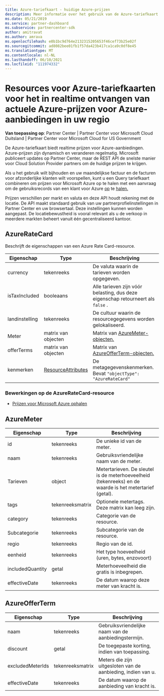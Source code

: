 ```yaml
---
title: Azure-tariefkaart - huidige Azure-prijzen
description: Meer informatie over het gebruik van de Azure-tariefkaart om realtime, actuele prijzen voor Azure-aanbiedingen in uw regio te krijgen. Azure Rate Card is toegankelijk via Partner Center REST API.
ms.date: 05/21/2019
ms.service: partner-dashboard
ms.subservice: partnercenter-sdk
author: amitravat
ms.author: amrava
ms.openlocfilehash: e0b1bc9d764e2132315205653f46cef73b25e02f
ms.sourcegitcommit: ad8082bee01fb1f57da423b417ca1ca9c0df8e45
ms.translationtype: MT
ms.contentlocale: nl-NL
ms.lasthandoff: 06/10/2021
ms.locfileid: "111974332"
---
```

# <a name="azure-rate-card-resources-to-get-real-time-current-azure-prices-on-azure-offers-in-your-region"></a>Resources voor Azure-tariefkaarten voor het in realtime ontvangen van actuele Azure-prijzen voor Azure-aanbiedingen in uw regio

**Van toepassing op**: Partner Center | Partner Center voor Microsoft Cloud Duitsland | Partner Center voor Microsoft Cloud for US Government

De Azure-tariefkaart biedt realtime prijzen voor Azure-aanbiedingen. Azure-prijzen zijn dynamisch en veranderen regelmatig. Microsoft publiceert updates op Partner Center, maar de REST API de snelste manier voor Cloud Solution Provider partners om de huidige prijzen te krijgen.

Als u het gebruik wilt bijhouden en uw maandelijkse factuur en de facturen voor afzonderlijke klanten wilt voorspellen, kunt u een Query tariefkaart combineren om prijzen voor Microsoft Azure op te halen met een aanvraag om de gebruiksrecords van een klant voor Azure [op](get-prices-for-microsoft-azure.md) te [halen.](get-a-customer-s-utilization-record-for-azure.md)

Prijzen verschillen per markt en valuta en deze API houdt rekening met de locatie. De API maakt standaard gebruik van uw partnerprofielinstellingen in Partner Center en uw browsertaal. Deze instellingen kunnen worden aangepast. De locatiebewustheid is vooral relevant als u de verkoop in meerdere markten beheert vanuit één gecentraliseerd kantoor.

## <a name="azureratecard"></a>AzureRateCard

Beschrijft de eigenschappen van een Azure Rate Card-resource.

| Eigenschap      | Type                                      | Beschrijving                                                       |
|---------------|-------------------------------------------|-------------------------------------------------------------------|
| currency      | tekenreeks                                    | De valuta waarin de tarieven worden opgegeven.                     |
| isTaxIncluded | booleaans                                   | Alle tarieven zijn vóór belasting, dus deze eigenschap retourneert als `false` . |
| landinstelling        | tekenreeks                                    | De cultuur waarin de resourcegegevens worden gelokaliseerd.       |
| Meter        | matrix van objecten                          | Matrix van [AzureMeter-objecten.](#azuremeter)                       |
| offerTerms    | matrix van objecten                          | Matrix van [AzureOfferTerm-objecten.](#azureofferterm)               |
| kenmerken    | [ResourceAttributes](utility-resources.md#resourceattributes) | De metagegevenskenmerken. Bevat `"objectType": "AzureRateCard"`   |

### <a name="operations-on-the-azureratecard-resource"></a>Bewerkingen op de AzureRateCard-resource

- [Prijzen voor Microsoft Azure ophalen](get-prices-for-microsoft-azure.md)

## <a name="azuremeter"></a>AzureMeter

| Eigenschap         | Type             | Beschrijving                                                                                   |
|------------------|------------------|-----------------------------------------------------------------------------------------------|
| id               | tekenreeks           | De unieke id van de meter.                                                                    |
| naam             | tekenreeks           | Gebruiksvriendelijke naam van de meter.                                                                   |
| Tarieven            | object           | Metertarieven. De sleutel is de meterhoeveelheid (tekenreeks) en de waarde is het metertarief (getal). |
| tags             | tekenreeksmatrix | Optionele metertags. Deze matrix kan leeg zijn.                                                 |
| category         | tekenreeks           | Categorie van de resource.                                                                     |
| Subcategorie      | tekenreeks           | Subcategorie van de resource.                                                                 |
| regio           | tekenreeks           | Regio van de id.                                                                             |
| eenheid             | tekenreeks           | Het type hoeveelheid (uren, bytes, enzovoort)                                                     |
| includedQuantity | getal           | Meterhoeveelheid die gratis is inbegrepen.                                               |
| effectiveDate    | tekenreeks           | De datum waarop deze meter van kracht is.                                                             |

## <a name="azureofferterm"></a>AzureOfferTerm

| Eigenschap         | Type             | Beschrijving                             |
|------------------|------------------|-----------------------------------------|
| naam             | tekenreeks           | Gebruiksvriendelijke naam van de aanbiedingstermijn.        |
| discount         | getal           | De toegepaste korting, indien van toepassing.           |
| excludedMeterIds | tekenreeksmatrix | Meters die zijn uitgesloten van de aanbieding, indien van u. |
| effectiveDate    | tekenreeks           | De datum waarop de aanbieding van kracht is.        |

